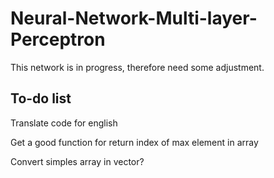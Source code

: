 # Neural-Network-Multi-layer-Perceptron

This network is in progress, therefore need some adjustment.

## To-do list


Translate code for english

Get a good function for return index of max element in array

Convert simples array in vector?


